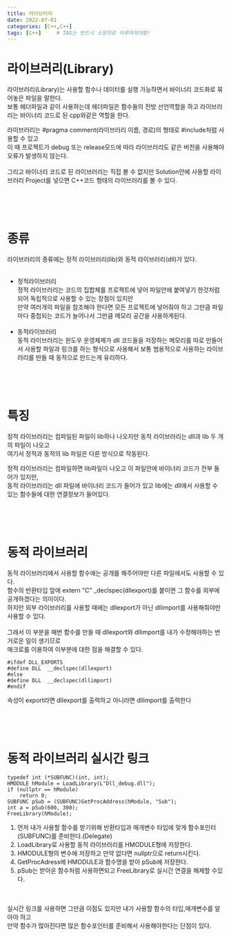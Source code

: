 ```yaml
---
title: 라이브러리
date: 2022-07-01
categories: [C++,C++]
tags: [C++]		# TAG는 반드시 소문자로 이루어져야함!
---
```



라이브러리(Library)
=================
라이브러리(Library)는 사용할 함수나 데이터를 실행 가능하면서 바이너리 코드화로 묶어놓은 파일을 말한다.  
보통 헤더파일과 같이 사용하는데 헤더파일은 함수들의 전방 선언역할을 하고 라이브러리는 바이너리 코드로 된 cpp와같은 역할을 한다.  
  
    
라이브러리는 #pragma comment(라이브러리 이름, 경로)의 형태로 #include처럼 사용할 수 있고  
이 때 프로젝트가 debug 또는 release모드에 따라 라이브러리도 같은 버전을 사용해야 오류가 발생하지 않는다. <br><br> 
그리고 바이너리 코드로 된 라이브러리는 직접 볼 수 없지만 Solution안에 사용할 라이브러리 Project를 넣으면 C++코드 형태의 라이브러리를 볼 수 있다.

<br><br><br>

종류
=============
라이브러리의 종류에는 정적 라이브러리(lib)와 동적 라이브러리(dll)가 있다.
<br><br>
* 정적라이브러리  
정적 라이브러리는 코드의 집합체를 프로젝트에 넣어 파일안에 붙여넣기 한것처럼 되어 독립적으로 사용할 수 있는 장점이 있지만  
만약 여러개의 파일을 참조해야 한다면 모든 프로젝트에 넣어줘야 하고 그만큼 파일마다 중첩되는 코드가 늘어나서 그만큼 메모리 공간을 사용하게된다.
<br><br>
* 동적라이브러리  
동적 라이브러리는 윈도우 운영체제가 dll 코드들을 저장하는 메모리를 따로 만들어서 사용할 파일과 링크를 하는 형식으로 사용해서
보통 범용적으로 사용하는 라이브러리를 만들 때 동적으로 만드는게 유리하다.  


<br><br><br>

특징
================== 
정적 라이브러리는 컴파일된 파일이 lib하나 나오지만 동적 라이브러리는 dll과 lib 두 개의 파일이 나오고  
여기서 정적과 동적의 lib 파일은 다른 방식으로 작동된다.  
  
정적 라이브러리는 컴파일하면 lib파일이 나오고 이 파일안에 바이너리 코드가 전부 들어가 있지만,  
동적 라이브러리는 dll 파일에 바이너리 코드가 들어가 있고 lib에는 dll에서 사용할 수 있는 함수들에 대한 연결정보가 들어있다.  

<br><br><br>

동적 라이브러리
=======================
동적 라이브러리에서 사용할 함수에는 공개를 해주어야만 다른 파일에서도 사용할 수 있다.  
함수의 반환타입 앞에 extern "C" _declspec(dllexport)를 붙이면 그 함수를 외부에 공개하겠다는 의미이다.  
하지만 외부 라이브러리를 사용할 때에는 dllexport가 아닌 dllimport를 사용해줘야만 사용할 수 있다.  
<br>
그래서 이 부분을 매번 함수를 만들 때 dllexport와 dllimport를 내가 수정해야하는 번거로운 일이 생기므로  
매크로를 이용하여 이부분에 대한 점을 해결할 수 있다.  

  
    #ifdef DLL_EXPORTS  
    #define DLL  __declspec(dllexport)    
    #else  
    #define DLL  __declspec(dllimport)    
    #endif    

속성이 export라면 dllexport를 출력하고 아니라면 dllimport를 출력한다  

<br><br><br>
  
동적 라이브러리 실시간 링크
===========================
    typedef int (*SUBFUNC)(int, int);  
    HMODULE hModule = LoadLibrary(L"Dll_debug.dll");  
    if (nullptr == hModule)  
        return 0;  
    SUBFUNC pSub = (SUBFUNC)GetProcAddress(hModule, "Sub");  
    int a = pSub(600, 300);  
    FreeLibrary(hModule);  
  
  
  
1. 먼저 내가 사용할 함수를 받기위해 반환타입과 매개변수 타입에 맞게 함수포인터(SUBFUNC)를 준비한다.(Delegate)   
2. LoadLibrary로 사용할 동적 라이브러리를 HMODULE형에 저장한다.  
3. HMODULE형의 변수에 저장하고 만약 없다면 nullptr으로 return시킨다.   
4. GetProcAdress에 HMODULE과 함수명을 받아 pSub에 저장한다.
5. pSub는 받아온 함수처럼 사용하면되고 FreeLibrary로 실시간 연결을 해제할 수있다.
  
<br><br> 
실시간 링크를 사용하면 그만큼 이점도 있지만 내가 사용할 함수의 타입,매개변수를 알아야 하고  
만약 함수가 많아진다면 많은 함수포인터를 준비해서 사용해야한다는 단점이 있다.  
